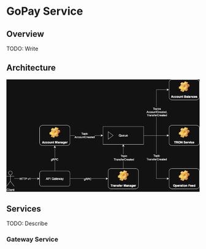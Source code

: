 # GoPay Service

## Overview
TODO: Write

## Architecture
![gopay_arch.png](assets/gopay_arch.png)

## Services
TODO: Describe

### Gateway Service